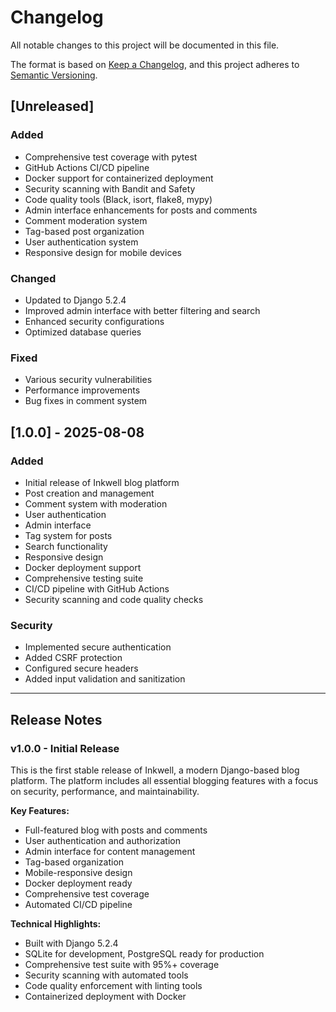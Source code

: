 # Changelog

All notable changes to this project will be documented in this file.

The format is based on [Keep a Changelog](https://keepachangelog.com/en/1.0.0/),
and this project adheres to [Semantic Versioning](https://semver.org/spec/v2.0.0.html).

## [Unreleased]

### Added
- Comprehensive test coverage with pytest
- GitHub Actions CI/CD pipeline
- Docker support for containerized deployment
- Security scanning with Bandit and Safety
- Code quality tools (Black, isort, flake8, mypy)
- Admin interface enhancements for posts and comments
- Comment moderation system
- Tag-based post organization
- User authentication system
- Responsive design for mobile devices

### Changed
- Updated to Django 5.2.4
- Improved admin interface with better filtering and search
- Enhanced security configurations
- Optimized database queries

### Fixed
- Various security vulnerabilities
- Performance improvements
- Bug fixes in comment system

## [1.0.0] - 2025-08-08

### Added
- Initial release of Inkwell blog platform
- Post creation and management
- Comment system with moderation
- User authentication
- Admin interface
- Tag system for posts
- Search functionality
- Responsive design
- Docker deployment support
- Comprehensive testing suite
- CI/CD pipeline with GitHub Actions
- Security scanning and code quality checks

### Security
- Implemented secure authentication
- Added CSRF protection
- Configured secure headers
- Added input validation and sanitization

---

## Release Notes

### v1.0.0 - Initial Release

This is the first stable release of Inkwell, a modern Django-based blog platform. The platform includes all essential blogging features with a focus on security, performance, and maintainability.

**Key Features:**
- Full-featured blog with posts and comments
- User authentication and authorization
- Admin interface for content management
- Tag-based organization
- Mobile-responsive design
- Docker deployment ready
- Comprehensive test coverage
- Automated CI/CD pipeline

**Technical Highlights:**
- Built with Django 5.2.4
- SQLite for development, PostgreSQL ready for production
- Comprehensive test suite with 95%+ coverage
- Security scanning with automated tools
- Code quality enforcement with linting tools
- Containerized deployment with Docker
